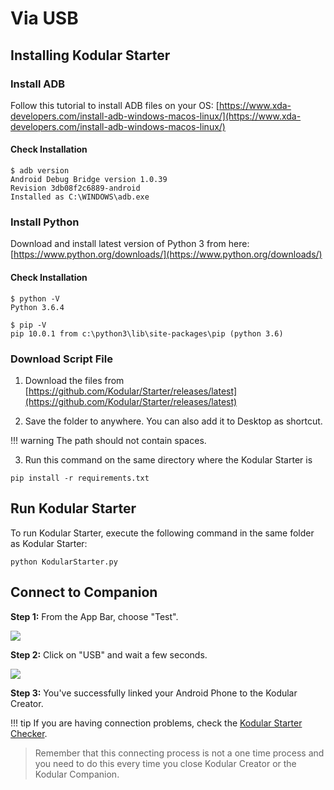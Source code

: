 # Via USB

## Installing Kodular Starter

### Install ADB

Follow this tutorial to install ADB files on your OS: [https://www.xda-developers.com/install-adb-windows-macos-linux/](https://www.xda-developers.com/install-adb-windows-macos-linux/)

#### Check Installation

```
$ adb version
Android Debug Bridge version 1.0.39
Revision 3db08f2c6889-android
Installed as C:\WINDOWS\adb.exe
```

### Install Python

Download and install latest version of Python 3 from here: [https://www.python.org/downloads/](https://www.python.org/downloads/)

#### Check Installation

```
$ python -V
Python 3.6.4
```

```
$ pip -V
pip 10.0.1 from c:\python3\lib\site-packages\pip (python 3.6)
```

### Download Script File

1. Download the files from [https://github.com/Kodular/Starter/releases/latest](https://github.com/Kodular/Starter/releases/latest)

2. Save the folder to anywhere. You can also add it to Desktop as shortcut. 

!!! warning
    The path should not contain spaces.

3. Run this command on the same directory where the Kodular Starter is

```
pip install -r requirements.txt
```

## Run Kodular Starter

To run Kodular Starter, execute the following command in the same folder as Kodular Starter:

```
python KodularStarter.py
```

## Connect to Companion

**Step 1:** From the App Bar, choose "Test".

![](/assets/images/other/live-development/usb-1.png)

**Step 2:** Click on "USB" and wait a few seconds.

![](/assets/images/other/live-development/usb-2.png)

**Step 3:** You've successfully linked your Android Phone to the Kodular Creator.  

!!! tip
    If you are having connection problems, check the [Kodular Starter Checker](https://starter.kodular.io).

> Remember that this connecting process is not a one time process and you need to do this every time you close Kodular Creator or the Kodular Companion.